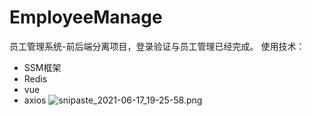 # EmployeeManage
员工管理系统-前后端分离项目，登录验证与员工管理已经完成。
使用技术：
* SSM框架
* Redis
* vue
* axios
![snipaste_2021-06-17_19-25-58.png](https://p5.toutiaoimg.com/origin/pgc-image/4511f70eb7f04c54a5d654a7553c7a18.png)
